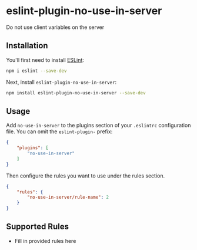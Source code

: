 # eslint-plugin-no-use-in-server

Do not use client variables on the server

## Installation

You'll first need to install [ESLint](https://eslint.org/):

```sh
npm i eslint --save-dev
```

Next, install `eslint-plugin-no-use-in-server`:

```sh
npm install eslint-plugin-no-use-in-server --save-dev
```

## Usage

Add `no-use-in-server` to the plugins section of your `.eslintrc` configuration file. You can omit the `eslint-plugin-` prefix:

```json
{
    "plugins": [
        "no-use-in-server"
    ]
}
```


Then configure the rules you want to use under the rules section.

```json
{
    "rules": {
        "no-use-in-server/rule-name": 2
    }
}
```

## Supported Rules

* Fill in provided rules here


